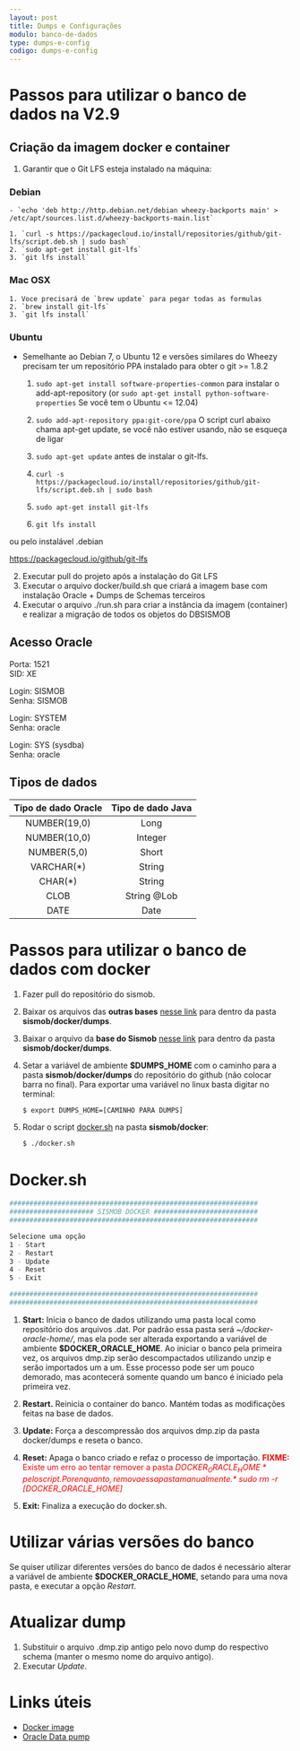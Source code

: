 ```yaml
---
layout: post
title: Dumps e Configurações
modulo: banco-de-dados
type: dumps-e-config
codigo: dumps-e-config
---
```


# Passos para utilizar o banco de dados na V2.9

## Criação da imagem docker e container

1. Garantir que o Git LFS esteja instalado na máquina:

### Debian ###
	- `echo 'deb http://http.debian.net/debian wheezy-backports main' > /etc/apt/sources.list.d/wheezy-backports-main.list`

	1. `curl -s https://packagecloud.io/install/repositories/github/git-lfs/script.deb.sh | sudo bash`
	2. `sudo apt-get install git-lfs`
	3. `git lfs install`



### Mac OSX ###

	1. Voce precisará de `brew update` para pegar todas as formulas
	2. `brew install git-lfs`
	3. `git lfs install`

### Ubuntu ###

- Semelhante ao Debian 7, o Ubuntu 12 e versões similares do Wheezy precisam ter um repositório PPA instalado para obter o git >= 1.8.2

	1. `sudo apt-get install software-properties-common` para instalar o  add-apt-repository (or `sudo apt-get install python-software-properties` Se você tem o Ubuntu <= 12.04)
	2. `sudo add-apt-repository ppa:git-core/ppa`
		O script curl abaixo chama apt-get update, se você não estiver usando, não se esqueça de ligar
	3. `sudo apt-get update` antes de instalar o git-lfs.

	4. `curl -s https://packagecloud.io/install/repositories/github/git-lfs/script.deb.sh | sudo bash`
	5. `sudo apt-get install git-lfs`
	6. `git lfs install`


ou pelo instalável .debian

https://packagecloud.io/github/git-lfs

2. Executar pull do projeto após a instalação do Git LFS
3. Executar o arquivo docker/build.sh que criará a imagem base com instalação Oracle + Dumps de Schemas terceiros
4. Executar o arquivo ./run.sh para criar a instância da imagem (container) e realizar a migração de todos os objetos do DBSISMOB

## Acesso Oracle

Porta: 1521  
SID: XE  

Login: SISMOB  
Senha: SISMOB  

Login: SYSTEM  
Senha: oracle  

Login: SYS (sysdba)  
Senha: oracle  

## Tipos de dados

| Tipo de dado Oracle |  Tipo de dado Java |
|:-------------------:|:------------------:|
| NUMBER(19,0)        |  Long              |
| NUMBER(10,0)        |  Integer           |
| NUMBER(5,0)         |  Short             |
| VARCHAR(*)          |  String            |
| CHAR(*)             |  String            |
| CLOB                |  String @Lob       |
| DATE                |  Date              |


# Passos para utilizar o banco de dados com docker


1. Fazer pull do repositório do sismob.
2. Baixar os arquivos das <b>outras bases</b> <a href="https://drive.google.com/open?id=0B-h414mXnBScSGJZOTViVDY5R0k" target="_blank">nesse link</a> para dentro da pasta <b>sismob/docker/dumps</b>.
3. Baixar o arquivo da <b>base do Sismob</b> <a href="https://drive.google.com/drive/folders/0B7kfNsf4ayKQREYtQThPQUQyamM" target="_blank">nesse link</a> para dentro da pasta <b>sismob/docker/dumps</b>.
4. Setar a variável de ambiente <b>$DUMPS_HOME</b> com o caminho para a pasta <b>sismob/docker/dumps</b> do repositório do github (não colocar barra no final). Para exportar uma variável no linux basta digitar no terminal:

	``` sh
	$ export DUMPS_HOME=[CAMINHO PARA DUMPS]
	```

5. Rodar o script [docker.sh](https://github.com/BruceRodrigues/sismob/blob/homologacao/docker/docker.sh) na pasta <b>sismob/docker</b>:

	```sh
	$ ./docker.sh
	```

# Docker.sh

```sh
##############################################################
##################### SISMOB DOCKER ##########################
##############################################################

Selecione uma opção
1 - Start
2 - Restart
3 - Update
4 - Reset
5 - Exit

##############################################################
##############################################################
```

1. **Start:** Inicia o banco de dados utilizando uma pasta local como repositório dos arquivos .dat. Por padrão essa pasta será *~/docker-oracle-home/*, mas ela pode ser alterada exportando a variável de ambiente **$DOCKER_ORACLE_HOME**. Ao iniciar o banco pela primeira vez, os arquivos dmp.zip serão descompactados utilizando unzip e serão importados um a um. Esse processo pode ser um pouco demorado, mas acontecerá somente quando um banco é iniciado pela primeira vez.

2. **Restart.** Reinicia o container do banco. Mantém todas as modificações feitas na base de dados.

3. **Update:** Força a descompressão dos arquivos dmp.zip da pasta docker/dumps e reseta o banco.

4. **Reset:** Apaga o banco criado e refaz o processo de importação. <span style="color: red">**FIXME:** Existe um erro ao tentar remover a pasta *$DOCKER_ORACLE_HOME* pelo script. Por enquanto, remova essa pasta manualmente. *$ sudo rm -r [DOCKER_ORACLE_HOME]*</span>

5. **Exit:** Finaliza a execução do docker.sh.

# Utilizar várias versões do banco

Se quiser utilizar diferentes versões do banco de dados é necessário alterar a variável de ambiente **$DOCKER_ORACLE_HOME**, setando para uma nova pasta, e executar a opção *Restart*.

# Atualizar dump

1. Substituir o arquivo .dmp.zip antigo pelo novo dump do respectivo schema (manter o mesmo nome do arquivo antigo).
2. Executar *Update*.

# Links úteis

* [Docker image](https://hub.docker.com/r/sath89/oracle-12c/)
* [Oracle Data pump](https://oracle-base.com/articles/10g/oracle-data-pump-10g)
